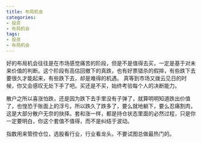 ```yaml
---
title: 布局机会
categories:
- 投资
- 布局机会
tags:
- 投资
- 布局机会
---
```



好的布局机会往往是在市场感觉痛苦的阶段，但是不是值得去买，一定是基于对未来价值的判断。这个阶段有高估回撤下的真跌，也有好票错杀的假摔，有些跌下去要很久才能起来，有些跌下去，却是难得的机遇。
真等到市场又拨云见日的时候，你又会感叹无处下手了吧。买还是不买，始终考验每个人的决断能力。


散户之所以喜涨怕跌，还是因为跌下去手里没有子弹了，就算明明知道跌出价值了，也惶恐于账面上的浮亏。所以跌久了跌多了，要么就地躺下，要么忍痛割肉，这是大部分散户无奈的抉择。套和涨一样，都是持仓状态里面的必然过程，只是你一定要明白，你这个套值不值得，而不是纠结于波动。



指数用来管控仓位，选股看行业，行业看龙头。不要试图总做最热门的。




